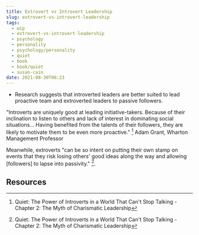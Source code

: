 ```yaml
---
title: Extrovert vs Introvert Leadership
slug: extrovert-vs-introvert-leadership
tags:
  - wip
  - extrovert-vs-introvert-leadership
  - psychology
  - personality
  - psychology/personality
  - quiet
  - book
  - book/quiet
  - susan-cain
date: 2021-08-30T06:23
---
```



- Research suggests that introverted leaders are better suited to lead proactive
  team and extroverted leaders to passive followers.

"Introverts are uniquely good at leading initiative-takers. Because of their
inclination to listen to others and lack of interest in dominating social
situations... Having benefited from the talents of their followers, they are
likely to motivate them to be even more proactive." [^1] Adam Grant, Wharton
Management Professor

Meanwhile, extroverts "can be so intent on putting their own stamp on events
that they risk losing others' good ideas along the way and allowing [followers]
to lapse into passivity." [^1].


## Resources

[^1]: Quiet: The Power of Introverts in a World That Can't Stop Talking - Chapter 2: The Myth of Charismatic Leadership
